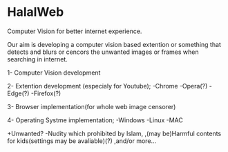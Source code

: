 # HalalWeb
Computer Vision for better internet experience.

Our aim is developing a computer vision based extention or something that detects and blurs or cencors the unwanted images or frames when searching in internet.


1- Computer Vision development


2- Extention development (especialy for Youtube);
    -Chrome
    -Opera(?)
    -Edge(?)
    -Firefox(?)

    
3- Browser implementation(for whole web image censorer)


4- Operating Systme implementation;
    -Windows
    -Linux
    -MAC


+Unwanted?
-Nudity which prohibited by Islam,
 ,(may be)Harmful contents for kids(settings may be avaliable)(?)
 ,and/or more...
